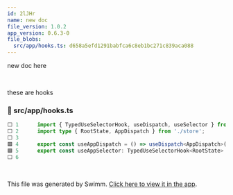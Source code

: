 ```yaml
---
id: 2lJHr
name: new doc
file_version: 1.0.2
app_version: 0.6.3-0
file_blobs:
  src/app/hooks.ts: d658a5efd1291babfca6c8eb1bc271c839aca088
---
```


new doc here

<br/>

these are hooks
<!-- NOTE-swimm-snippet: the lines below link your snippet to Swimm -->
### 📄 src/app/hooks.ts
```typescript
⬜ 1      import { TypedUseSelectorHook, useDispatch, useSelector } from 'react-redux';
⬜ 2      import type { RootState, AppDispatch } from './store';
⬜ 3      
🟩 4      export const useAppDispatch = () => useDispatch<AppDispatch>();
🟩 5      export const useAppSelector: TypedUseSelectorHook<RootState> = useSelector;
⬜ 6      
```

<br/>

This file was generated by Swimm. [Click here to view it in the app](https://swimm-web-app.web.app/#/repos/Z2l0aHViJTNBJTNBc3Rva2Utd2VhdGhlciUzQSUzQUFkZGllQ29oZW4=/docs/2lJHr).